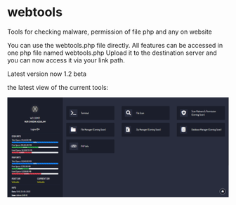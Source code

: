 # webtools
Tools for checking malware, permission of file php and any on website 

You can use the webtools.php file directly. All features can be accessed in one php file named webtools.php
Upload it to the destination server and you can now access it via your link path.

Latest version now 1.2 beta


the latest view of the current tools:

![alt text](https://raw.githubusercontent.com/fordevelopertools/webtools/main/screenshot%20-%201.1%20beta.png)
